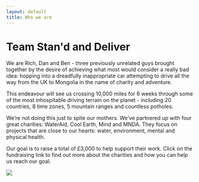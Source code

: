 ```yaml
---
layout: default
title: Who we are
---
```

# Team Stan'd and Deliver


We are Rich, Dan and Ben - three previously unrelated guys brought together by the desire of achieving what most would consider a really bad idea: hopping into a dreadfully inappropriate car attempting to drive all the way from the UK to Mongolia in the name of charity and adventure.

This endeavour will see us crossing 10,000 miles for 6 weeks through some of the most inhospitable driving terrain on the planet - including 20 countries, 8 time zones, 5 mountain ranges and countless potholes.

We’re not doing this just to spite our mothers. We’ve partnered up with four great charities: WaterAid, Cool Earth, Mind and MNDA. They focus on projects that are close to our hearts: water, environment, mental and physical health.

Our goal is to raise a total of £3,000 to help support their work. Click on the fundraising link to find out more about the charities and how you can help us reach our goal.

<img src="https://standanddeliver2018.github.io/assets/brand/idle-car.gif" style="zoom:100%">
